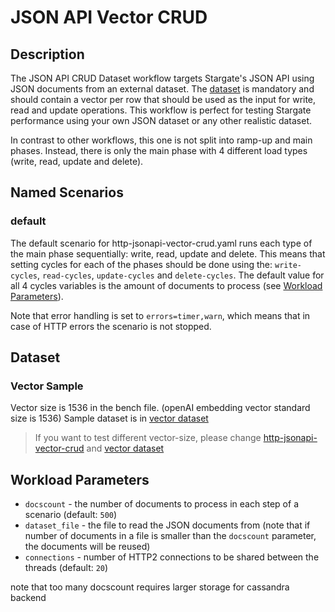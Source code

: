 # JSON API Vector CRUD

## Description

The JSON API CRUD Dataset workflow targets Stargate's JSON API using JSON documents from an external dataset.
The [dataset](#dataset) is mandatory and should contain a vector per row that should be used as the input for write, read and update operations.
This workflow is perfect for testing Stargate performance using your own JSON dataset or any other realistic dataset.

In contrast to other workflows, this one is not split into ramp-up and main phases.
Instead, there is only the main phase with 4 different load types (write, read, update and delete).

## Named Scenarios

### default

The default scenario for http-jsonapi-vector-crud.yaml runs each type of the main phase sequentially: write, read, update and delete. This means that setting cycles for each of the phases should be done using the: `write-cycles`, `read-cycles`, `update-cycles` and `delete-cycles`. The default value for all 4 cycles variables is the amount of documents to process (see [Workload Parameters](http://localhost:63342/markdownPreview/147307353/markdown-preview-index-1841516304.html?_ijt=avuea5chkg34krn8blmr2k7431#workload-parameters)).

Note that error handling is set to `errors=timer,warn`, which means that in case of HTTP errors the scenario is not stopped.

## Dataset

### Vector Sample

Vector size is 1536 in the bench file. (openAI embedding vector standard size is 1536)
Sample dataset is in [vector dataset](vector-dataset.txt)

> If you want to test different vector-size, please change [http-jsonapi-vector-crud](http-jsonapi-vector-crud.yaml) and [vector dataset](vector-dataset.txt)

## Workload Parameters

- `docscount` - the number of documents to process in each step of a scenario (default: `500`)
- `dataset_file` - the file to read the JSON documents from (note that if number of documents in a file is smaller than the `docscount` parameter, the documents will be reused)
- `connections` - number of HTTP2 connections to be shared between the threads (default: `20`) 

note that too many docscount requires larger storage for cassandra backend 
